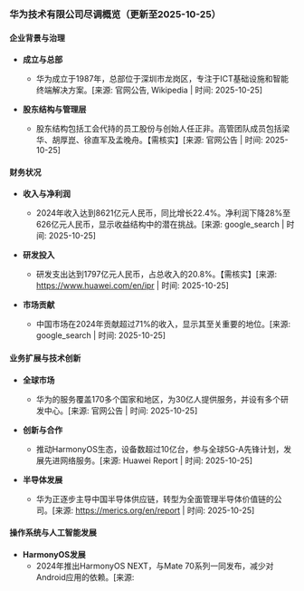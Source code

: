 ### 华为技术有限公司尽调概览（更新至2025-10-25）

#### 企业背景与治理

- **成立与总部**
  - 华为成立于1987年，总部位于深圳市龙岗区，专注于ICT基础设施和智能终端解决方案。[来源: 官网公告, Wikipedia | 时间: 2025-10-25]

- **股东结构与管理层**
  - 股东结构包括工会代持的员工股份与创始人任正非。高管团队成员包括梁华、胡厚崑、徐直军及孟晚舟。【需核实】[来源: 官网公告 | 时间: 2025-10-25]

#### 财务状况

- **收入与净利润**
  - 2024年收入达到8621亿元人民币，同比增长22.4%。净利润下降28%至626亿元人民币，显示收益结构中的潜在挑战。[来源: google_search | 时间: 2025-10-25]

- **研发投入**
  - 研发支出达到1797亿元人民币，占总收入的20.8%。【需核实】[来源: https://www.huawei.com/en/ipr | 时间: 2025-10-25]

- **市场贡献**
  - 中国市场在2024年贡献超过71%的收入，显示其至关重要的地位。[来源: google_search | 时间: 2025-10-25]

#### 业务扩展与技术创新

- **全球市场**
  - 华为的服务覆盖170多个国家和地区，为30亿人提供服务，并设有多个研发中心。[来源: 官网公告 | 时间: 2025-10-25]

- **创新与合作**
  - 推动HarmonyOS生态，设备数超过10亿台，参与全球5G-A先锋计划，发展先进网络服务。[来源: Huawei Report | 时间: 2025-10-25]

- **半导体发展**
  - 华为正逐步主导中国半导体供应链，转型为全面管理半导体价值链的公司。[来源: https://merics.org/en/report | 时间: 2025-10-25]

#### 操作系统与人工智能发展

- **HarmonyOS发展**
  - 2024年推出HarmonyOS NEXT，与Mate 70系列一同发布，减少对Android应用的依赖。[来源: